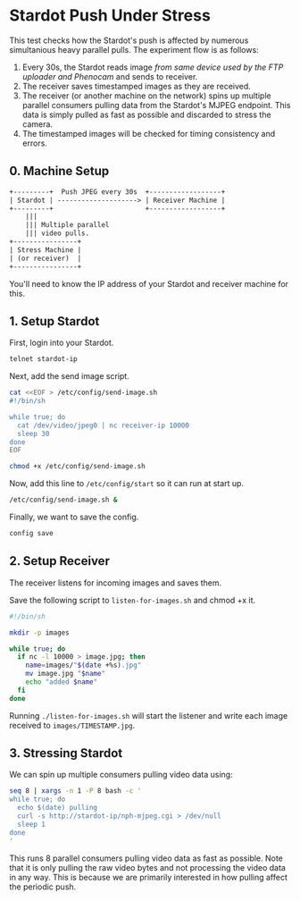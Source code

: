 # Stardot Push Under Stress

This test checks how the Stardot's push is affected by numerous simultanious heavy parallel pulls. The experiment flow is as follows:

1. Every 30s, the Stardot reads image _from same device used by the FTP uploader and Phenocam_ and sends to receiver.
2. The receiver saves timestamped images as they are received.
3. The receiver (or another machine on the network) spins up multiple parallel consumers pulling data from the Stardot's MJPEG endpoint. This data is simply pulled as fast as possible and discarded to stress the camera.
4. The timestamped images will be checked for timing consistency and errors.

## 0. Machine Setup

```txt
+---------+  Push JPEG every 30s  +------------------+
| Stardot | --------------------> | Receiver Machine |
+---------+                       +------------------+
    |||
    ||| Multiple parallel
    ||| video pulls.
+----------------+
| Stress Machine |
| (or receiver)  |
+----------------+
```

You'll need to know the IP address of your Stardot and receiver machine for this.

## 1. Setup Stardot

First, login into your Stardot.

```sh
telnet stardot-ip
```

Next, add the send image script.

```sh
cat <<EOF > /etc/config/send-image.sh
#!/bin/sh

while true; do
  cat /dev/video/jpeg0 | nc receiver-ip 10000
  sleep 30
done
EOF

chmod +x /etc/config/send-image.sh
```

Now, add this line to `/etc/config/start` so it can run at start up.

```sh
/etc/config/send-image.sh &
```

Finally, we want to save the config.

```sh
config save
```

## 2. Setup Receiver

The receiver listens for incoming images and saves them.

Save the following script to `listen-for-images.sh` and chmod +x it.

```sh
#!/bin/sh

mkdir -p images

while true; do
  if nc -l 10000 > image.jpg; then
    name=images/"$(date +%s).jpg"
    mv image.jpg "$name"
    echo "added $name"
  fi
done
```

Running `./listen-for-images.sh` will start the listener and write each image received to `images/TIMESTAMP.jpg`.

## 3. Stressing Stardot

We can spin up multiple consumers pulling video data using:

```sh
seq 8 | xargs -n 1 -P 8 bash -c '
while true; do
  echo $(date) pulling
  curl -s http://stardot-ip/nph-mjpeg.cgi > /dev/null
  sleep 1
done
'
```

This runs 8 parallel consumers pulling video data as fast as possible. Note that it is only pulling the raw video bytes and not processing the video data in any way. This is because we are primarily interested in how pulling affect the periodic push.
